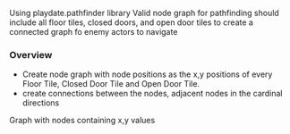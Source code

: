 Using playdate.pathfinder library
Valid node graph for pathfinding should include all floor tiles, closed doors, and open door tiles to create a connected graph fo enemy actors to navigate

### Overview
- Create node graph with node positions as the x,y positions of every Floor Tile, Closed Door Tile and Open Door Tile.
- create connections between the nodes, adjacent nodes in the cardinal directions

Graph with nodes containing x,y values